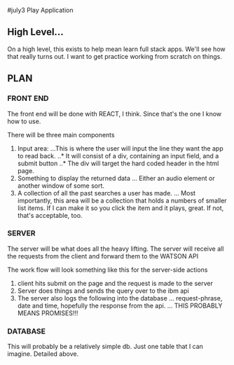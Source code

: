 #july3 Play Application

## High Level...
On a high level, this exists to help mean learn full stack apps. We'll see how that really turns out. I want to get practice working from scratch on things.

## PLAN
### FRONT END
The front end will be done with REACT, I think. Since that's the one I know how to use.

There will be three main components

1. Input area:
...This is where the user will input the line they want the app to read back.
..* It will consist of a div, containing an input field, and a submit button
..* The div will target the hard coded header in the html page.
2. Something to display the returned data
... Either an audio element or another window of some sort.
3. A collection of all the past searches a user has made.
... Most importantly, this area will be a collection that holds a numbers of smaller list items. If I can make it so you click the item and it plays, great. If not, that's acceptable, too.



### SERVER
The server will be what does all the heavy lifting. The server will receive all the requests from the client and forward them to the WATSON API

The work flow will look something like this for the server-side actions

1. client hits submit on the page and the request is made to the server
2. Server does things and sends the query over to the ibm api
3. The server also logs the following into the database
... request-phrase, date and time, hopefully the response from the api.
... THIS PROBABLY MEANS PROMISES!!!

### DATABASE
This will probably be a relatively simple db. Just one table that I can imagine. Detailed above.
